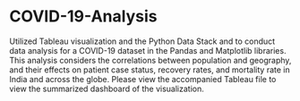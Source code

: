 # COVID-19-Analysis
Utilized Tableau visualization and the Python Data Stack and to conduct data analysis for a COVID-19 dataset in the Pandas and Matplotlib libraries. This analysis considers the correlations between population and geography, and their effects on patient case status, recovery rates, and mortality rate in India and across the globe. Please view the accompanied Tableau file to view the summarized dashboard of the visualization.
